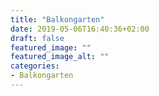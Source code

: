```yaml
---
title: "Balkongarten"
date: 2019-05-06T16:40:36+02:00
draft: false
featured_image: ""
featured_image_alt: ""
categories:
- Balkongarten
---
```

